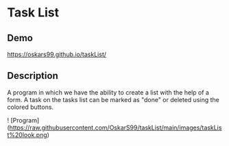 # Task List

##  Demo
https://oskars99.github.io/taskList/

## Description

A program in which we have the ability to create a list with the help of a form.
A task on the tasks list can be marked as "done" or deleted using the colored buttons.


! [Program] (https://raw.githubusercontent.com/OskarS99/taskList/main/images/taskList%20look.png)


